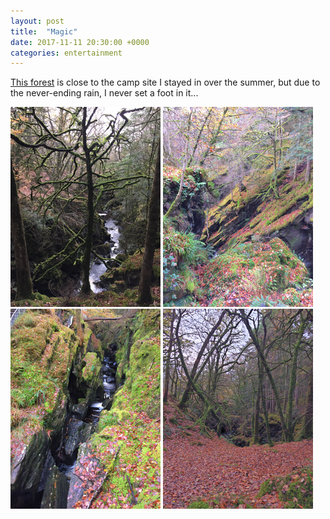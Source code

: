 ```yaml
---
layout: post
title:  "Magic"
date: 2017-11-11 20:30:00 +0000
categories: entertainment
---
```

[This forest](https://www.walkhighlands.co.uk/argyll/glen-dubh.shtml) is close to the camp site I stayed in over the summer, but due to the never-ending rain, I never set a foot in it...

![IMG 2706](/images/Barcaldine/IMG_2706.png)
![IMG 2715](/images/Barcaldine/IMG_2715.png)
![IMG 2723](/images/Barcaldine/IMG_2723.png)
![IMG 2728](/images/Barcaldine/IMG_2728.png)
